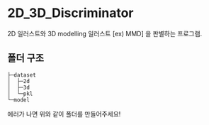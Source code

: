 # 2D_3D_Discriminator
2D 일러스트와 3D modelling 일러스트 \[ex) MMD\] 을 판별하는 프로그램.

## 폴더 구조
```
├─dataset
│  ├─2d
│  ├─3d
│  └─pkl
└─model
```

에러가 나면 위와 같이 폴더를 만들어주세요!
